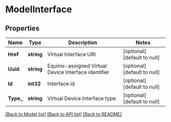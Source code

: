 # ModelInterface

## Properties
Name | Type | Description | Notes
------------ | ------------- | ------------- | -------------
**Href** | **string** | Virtual Interface URI | [optional] [default to null]
**Uuid** | **string** | Equinix-assigned Virtual Device Interface identifier | [optional] [default to null]
**Id** | **int32** | Interface id | [optional] [default to null]
**Type_** | **string** | Virtual Device Interface type | [optional] [default to null]

[[Back to Model list]](../README.md#documentation-for-models) [[Back to API list]](../README.md#documentation-for-api-endpoints) [[Back to README]](../README.md)

